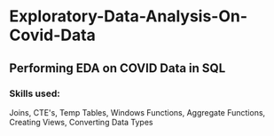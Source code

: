 # Exploratory-Data-Analysis-On-Covid-Data
## Performing EDA on COVID Data in SQL
### Skills used: 
Joins, CTE's, Temp Tables, Windows Functions, Aggregate Functions, Creating Views, Converting Data Types

